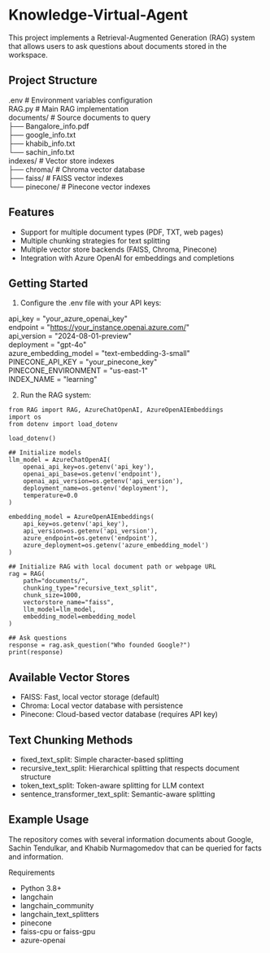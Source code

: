 # Knowledge-Virtual-Agent

This project implements a Retrieval-Augmented Generation (RAG) system that allows users to ask questions about documents stored in the workspace.

## Project Structure

.env                  # Environment variables configuration  
RAG.py                # Main RAG implementation  
documents/            # Source documents to query  
  ├── Bangalore_info.pdf  
  ├── google_info.txt  
  ├── khabib_info.txt  
  └── sachin_info.txt  
indexes/              # Vector store indexes  
  ├── chroma/         # Chroma vector database  
  ├── faiss/          # FAISS vector indexes  
  └── pinecone/       # Pinecone vector indexes  

## Features

- Support for multiple document types (PDF, TXT, web pages)
- Multiple chunking strategies for text splitting
- Multiple vector store backends (FAISS, Chroma, Pinecone)
- Integration with Azure OpenAI for embeddings and completions

## Getting Started

1. Configure the .env file with your API keys:

api_key = "your_azure_openai_key"  
endpoint = "https://your_instance.openai.azure.com/"  
api_version = "2024-08-01-preview"  
deployment = "gpt-4o"  
azure_embedding_model = "text-embedding-3-small"  
PINECONE_API_KEY = "your_pinecone_key"  
PINECONE_ENVIRONMENT = "us-east-1"  
INDEX_NAME = "learning"  

2. Run the RAG system:
```
from RAG import RAG, AzureChatOpenAI, AzureOpenAIEmbeddings  
import os  
from dotenv import load_dotenv

load_dotenv()

## Initialize models
llm_model = AzureChatOpenAI(
    openai_api_key=os.getenv('api_key'),
    openai_api_base=os.getenv('endpoint'),
    openai_api_version=os.getenv('api_version'),
    deployment_name=os.getenv('deployment'),
    temperature=0.0
)

embedding_model = AzureOpenAIEmbeddings(
    api_key=os.getenv('api_key'),
    api_version=os.getenv('api_version'),
    azure_endpoint=os.getenv('endpoint'),
    azure_deployment=os.getenv('azure_embedding_model')
)

## Initialize RAG with local document path or webpage URL
rag = RAG(
    path="documents/",
    chunking_type="recursive_text_split",
    chunk_size=1000,
    vectorstore_name="faiss",
    llm_model=llm_model,
    embedding_model=embedding_model
)

## Ask questions
response = rag.ask_question("Who founded Google?")
print(response)
```

## Available Vector Stores

- FAISS: Fast, local vector storage (default)
- Chroma: Local vector database with persistence
- Pinecone: Cloud-based vector database (requires API key)

## Text Chunking Methods

- fixed_text_split: Simple character-based splitting
- recursive_text_split: Hierarchical splitting that respects document structure
- token_text_split: Token-aware splitting for LLM context
- sentence_transformer_text_split: Semantic-aware splitting

## Example Usage

The repository comes with several information documents about Google, Sachin Tendulkar, and Khabib Nurmagomedov that can be queried for facts and information.

Requirements

- Python 3.8+
- langchain
- langchain_community
- langchain_text_splitters
- pinecone
- faiss-cpu or faiss-gpu
- azure-openai

